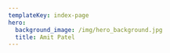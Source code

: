 ```yaml
---
templateKey: index-page
hero:
  background_image: /img/hero_background.jpg
  title: Amit Patel
---
```


